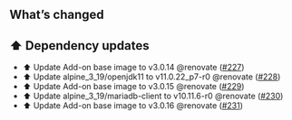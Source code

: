 ## What’s changed

## ⬆️ Dependency updates

- ⬆️ Update Add-on base image to v3.0.14 @renovate ([#227](https://github.com/erik73/addon-steve/pull/227))
- ⬆️ Update alpine_3_19/openjdk11 to v11.0.22_p7-r0 @renovate ([#228](https://github.com/erik73/addon-steve/pull/228))
- ⬆️ Update Add-on base image to v3.0.15 @renovate ([#229](https://github.com/erik73/addon-steve/pull/229))
- ⬆️ Update alpine_3_19/mariadb-client to v10.11.6-r0 @renovate ([#230](https://github.com/erik73/addon-steve/pull/230))
- ⬆️ Update Add-on base image to v3.0.16 @renovate ([#231](https://github.com/erik73/addon-steve/pull/231))
